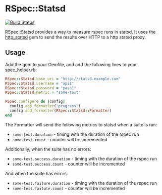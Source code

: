 # RSpec::Statsd

[![Build Status](https://secure.travis-ci.org/grk/rspec-statsd.png)](http://travis-ci.org/grk/rspec-statsd)


RSpec::Statsd provides a way to measure rspec runs in statsd. It uses the
[http_statsd](https://github.com/grk/http_statsd/) gem to send the results
over HTTP to a http statsd proxy.

## Usage

Add the gem to your Gemfile, and add the following lines to your spec_helper.rb:

```ruby
RSpec::Statsd.base_uri = "http://statsd.example.com"
RSpec::Statsd.username = "api1"
RSpec::Statsd.password = "pass1"
RSpec::Statsd.metric = "some-test"

RSpec.configure do |config|
  config.add_formatter("progress")
  config.add_formatter(RSpec::Statsd::Formatter)
end
```

The Formatter will send the following metrics to statsd when a suite is ran:

  * `some-test.duration` - timing with the duration of the rspec run
  * `some-test.count` - counter will be incremented

Additionally, when the suite has no errors:

  * `some-test.success.duration` - timing with the duration of the rspec run
  * `some-test.success.count` - counter will be incremented

And when the suite has errors:

  * `some-test.failure.duration` - timing with the duration of the rspec run
  * `some-test.failute.count` - counter will be incremented
